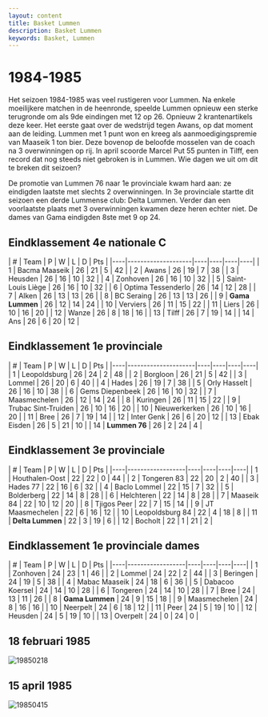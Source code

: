 ```yaml
---
layout: content
title: Basket Lummen
description: Basket Lummen
keywords: Basket, Lummen
---
```


# 1984-1985

Het seizoen 1984-1985 was veel rustigeren voor Lummen. Na enkele moeilijkere matchen in de heenronde, speelde Lummen opnieuw een sterke terugronde om als 9de eindingen met 12 op 26. Opnieuw 2 krantenartikels deze keer. Het eerste gaat over de wedstrijd tegen Awans, op dat moment aan de leiding. Lummen met 1 punt won en kreeg als aanmoedigingspremie van Maaseik 1 ton bier. Deze bovenop de beloofde mosselen van de coach na 3 overwinningen op rij. 
In april scoorde Marcel Put 55 punten in Tilff, een record dat nog steeds niet gebroken is in Lummen. Wie dagen we uit om dit te breken dit seizoen?

De promotie van Lummen 76 naar 1e provinciale kwam hard aan: ze eindigden laatste met slechts 2 overwinningen. In 3e provinciale startte dit seizoen een derde Lummense club: Delta Lummen. Verder dan een voorlaatste plaats met 3 overwinningen kwamen deze heren echter niet. De dames van Gama eindigden 8ste met 9 op 24.

## Eindklassement 4e nationale C

| #  | Team               | P  | W  | L  | D | Pts |
|----|--------------------|----|----|----|----|
| 1  | Bacma Maaseik      | 26 | 21 | 5  | 42 |
| 2  | Awans              | 26 | 19 | 7  | 38 |
| 3  | Heusden            | 26 | 16 | 10 | 32 |
| 4  | Zonhoven           | 26 | 16 | 10 | 32 |
| 5  | Saint-Louis Liège  | 26 | 16 | 10 | 32 |
| 6  | Optima Tessenderlo | 26 | 14 | 12 | 28 |
| 7  | Alken              | 26 | 13 | 13 | 26 |
| 8  | BC Seraing         | 26 | 13 | 13 | 26 |
| 9  | **Gama Lummen**    | 26 | 12 | 14 | 24 |
| 10 | Verviers           | 26 | 11 | 15 | 22 |
| 11 | Liers              | 26 | 10 | 16 | 20 |
| 12 | Wanze              | 26 | 8  | 18 | 16 |
| 13 | Tilff              | 26 | 7  | 19 | 14 |
| 14 | Ans                | 26 | 6  | 20 | 12 |

## Eindklassement 1e provinciale

| #  | Team               | P  | W  | L  | D | Pts |
|----|---------------------|----|----|----|----|
| 1  | Leopoldsburg        | 26 | 24 | 2  | 48 |
| 2  | Borgloon            | 26 | 21 | 5  | 42 |
| 3  | Lommel              | 26 | 20 | 6  | 40 |
| 4  | Hades               | 26 | 19 | 7  | 38 |
| 5  | Orly Hasselt        | 26 | 16 | 10 | 38 |
| 6  | Gems Diepenbeek     | 26 | 16 | 10 | 32 |
| 7  | Maasmechelen        | 26 | 12 | 14 | 24 |
| 8  | Kuringen            | 26 | 11 | 15 | 22 |
| 9  | Trubac Sint-Truiden | 26 | 10 | 16 | 20 |
| 10 | Nieuwerkerken       | 26 | 10 | 16 | 20 |
| 11 | Bree                | 26 | 7  | 19 | 14 |
| 12 | Inter Genk          | 26 | 6  | 20 | 12 |
| 13 | Ebak Eisden         | 26 | 5  | 21 | 10 |
| 14 | **Lummen 76**       | 26 | 2  | 24 | 4  |

## Eindklassement 3e provinciale

| #  | Team               | P  | W  | L  | D | Pts |
|----|------------------|----|----|----|----|
| 1  | Houthalen-Oost   | 22 | 22 | 0  | 44 |
| 2  | Tongeren 83      | 22 | 20 | 2  | 40 |
| 3  | Hades 77         | 22 | 16 | 6  | 32 |
| 4  | Baclo Lommel     | 22 | 15 | 7  | 32 |
| 5  | Bolderberg       | 22 | 14 | 8  | 28 |
| 6  | Helchteren       | 22 | 14 | 8  | 28 |
| 7  | Maaseik 84       | 22 | 10 | 12 | 20 |
| 8  | Tjigos Peer      | 22 | 7  | 15 | 14 |
| 9  | JT Maasmechelen  | 22 | 6  | 16 | 12 |
| 10 | Leopoldsburg 84  | 22 | 4  | 18 | 8  |
| 11 | **Delta Lummen** | 22 | 3  | 19 | 6  |
| 12 | Bocholt          | 22 | 1  | 21 | 2  |

## Eindklassement 1e provinciale dames 

| #  | Team               | P  | W  | L  | D | Pts |
|----|------------------|----|----|----|----|
| 1  | Zonhoven         | 24 | 23 | 1  | 46 |
| 2  | Lommel           | 24 | 22 | 2  | 44 |
| 3  | Beringen         | 24 | 19 | 5  | 38 |
| 4  | Mabac Maaseik    | 24 | 18 | 6  | 36 |
| 5  | Dabacoo Koersel  | 24 | 14 | 10 | 28 |
| 6  | Tongeren         | 24 | 14 | 10 | 28 |
| 7  | Bree             | 24 | 13 | 11 | 26 |
| 8  | **Gama Lummen**  | 24 | 9  | 15 | 18 |
| 9  | Maasmechelen     | 24 | 8  | 16 | 16 |
| 10 | Neerpelt         | 24 | 6  | 18 | 12 |
| 11 | Peer             | 24 | 5  | 19 | 10 |
| 12 | Heusden          | 24 | 5  | 19 | 10 |
| 13 | Overpelt         | 24 | 0  | 24 | 0  |

## 18 februari 1985

![19850218](/club/geschiedenis/1984-1985/19850218.gif)

## 15 april 1985

![19850415](/club/geschiedenis/1984-1985/19850415.gif)
